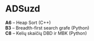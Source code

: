 # ADSuzd
**A6** – Heap Sort (C++)  
**B3** – Breadth-first search grafe (Python)  
**C8** – Kelių skaičių DBD ir MBK (Python)
